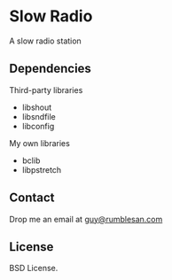# Slow Radio

A slow radio station


## Dependencies

Third-party libraries
* libshout
* libsndfile
* libconfig

My own libraries
* bclib
* libpstretch


## Contact

Drop me an email at guy@rumblesan.com


## License

BSD License.

